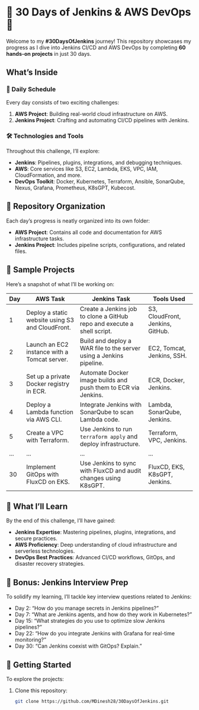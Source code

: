# 🚀 30 Days of Jenkins & AWS DevOps 🚀  

Welcome to my **#30DaysOfJenkins** journey! This repository showcases my progress as I dive into Jenkins CI/CD and AWS DevOps by completing **60 hands-on projects** in just 30 days.  

## What’s Inside  

### 📅 Daily Schedule  
Every day consists of two exciting challenges:  
1. **AWS Project**: Building real-world cloud infrastructure on AWS.  
2. **Jenkins Project**: Crafting and automating CI/CD pipelines with Jenkins.  

### 🛠️ Technologies and Tools  
Throughout this challenge, I’ll explore:  
- **Jenkins**: Pipelines, plugins, integrations, and debugging techniques.  
- **AWS**: Core services like S3, EC2, Lambda, EKS, VPC, IAM, CloudFormation, and more.  
- **DevOps Toolkit**: Docker, Kubernetes, Terraform, Ansible, SonarQube, Nexus, Grafana, Prometheus, K8sGPT, Kubecost.  

## 📂 Repository Organization  
Each day’s progress is neatly organized into its own folder:  
- **AWS Project**: Contains all code and documentation for AWS infrastructure tasks.  
- **Jenkins Project**: Includes pipeline scripts, configurations, and related files.  

## 📝 Sample Projects  

Here’s a snapshot of what I’ll be working on:  

| Day | AWS Task                                      | Jenkins Task                                                 | Tools Used                     |  
|-----|----------------------------------------------|-------------------------------------------------------------|--------------------------------|  
| 1   | Deploy a static website using S3 and CloudFront. | Create a Jenkins job to clone a GitHub repo and execute a shell script. | S3, CloudFront, Jenkins, GitHub. |  
| 2   | Launch an EC2 instance with a Tomcat server.  | Build and deploy a WAR file to the server using a Jenkins pipeline. | EC2, Tomcat, Jenkins, SSH.     |  
| 3   | Set up a private Docker registry in ECR.      | Automate Docker image builds and push them to ECR via Jenkins. | ECR, Docker, Jenkins.          |  
| 4   | Deploy a Lambda function via AWS CLI.         | Integrate Jenkins with SonarQube to scan Lambda code.         | Lambda, SonarQube, Jenkins.    |  
| 5   | Create a VPC with Terraform.                  | Use Jenkins to run `terraform apply` and deploy infrastructure. | Terraform, VPC, Jenkins.       |  
| ... | ...                                          | ...                                                         | ...                            |  
| 30  | Implement GitOps with FluxCD on EKS.          | Use Jenkins to sync with FluxCD and audit changes using K8sGPT. | FluxCD, EKS, K8sGPT, Jenkins.  |  

## 🌟 What I’ll Learn  

By the end of this challenge, I’ll have gained:  
- **Jenkins Expertise**: Mastering pipelines, plugins, integrations, and secure practices.  
- **AWS Proficiency**: Deep understanding of cloud infrastructure and serverless technologies.  
- **DevOps Best Practices**: Advanced CI/CD workflows, GitOps, and disaster recovery strategies.  

## 🧠 Bonus: Jenkins Interview Prep  

To solidify my learning, I’ll tackle key interview questions related to Jenkins:  
- Day 2: “How do you manage secrets in Jenkins pipelines?”  
- Day 7: “What are Jenkins agents, and how do they work in Kubernetes?”  
- Day 15: “What strategies do you use to optimize slow Jenkins pipelines?”  
- Day 22: “How do you integrate Jenkins with Grafana for real-time monitoring?”  
- Day 30: “Can Jenkins coexist with GitOps? Explain.”  

## 🚀 Getting Started  

To explore the projects:  
1. Clone this repository:  
   ```bash
   git clone https://github.com/MDinesh28/30DaysOfJenkins.git
